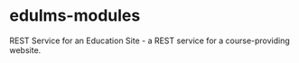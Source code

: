 # edulms-modules
REST Service for an Education Site - a REST service for a course-providing website.
